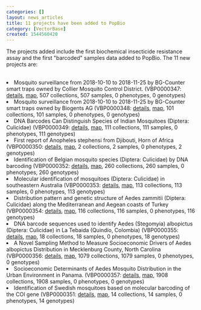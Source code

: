 ```yaml
---
categories: []
layout: news_articles
title: 11 projects have been added to PopBio
category: [VectorBase]
created: 1544560420
---
```

The projects added include the first biochemical insecticide resistance assay and the first "barcoded" samples data added to PopBio. The 11 new projects are:

</p>
</br>

<li>Mosquito surveillance from 2018-10-10 to 2018-11-25 by BG-Counter smart traps owned by Collier Mosquito Control District. (VBP0000347: <a href="/popbio/project?id=VBP0000347">details</a>, <a href="/popbio/map/?projectID=VBP0000347">map</a>, 507 collections, 507 samples, 0 phenotypes, 0 genotypes)</li>
<li>Mosquito surveillance from 2018-10-10 to 2018-11-25 by BG-Counter smart traps owned by Biogents AG (VBP0000348: <a href="/popbio/project?id=VBP0000348">details</a>, <a href="/popbio/map/?projectID=VBP0000348">map</a>, 101 collections, 101 samples, 0 phenotypes, 0 genotypes)</li>
<li>DNA Barcodes Can Distinguish Species of Indian Mosquitoes (Diptera: Culicidae) (VBP0000349: <a href="/popbio/project?id=VBP0000349">details</a>, <a href="/popbio/map/?projectID=VBP0000349">map</a>, 111 collections, 111 samples, 0 phenotypes, 111 genotypes)</li>
<li>First report of Anopheles stephensi from Djibouti, Horn of Africa  (VBP0000350: <a href="/popbio/project?id=VBP0000350">details</a>, <a href="/popbio/map/?projectID=VBP0000350">map</a>, 2 collections, 2 samples, 0 phenotypes, 2 genotypes)</li>
<li>Identification of Belgian mosquito species (Diptera: Culicidae) by DNA barcoding (VBP0000352: <a href="/popbio/project?id=VBP0000352">details</a>, <a href="/popbio/map/?projectID=VBP0000352">map</a>, 260 collections, 260 samples, 0 phenotypes, 260 genotypes)</li>
<li>Molecular identification of mosquitoes (Diptera: Culicidae) in southeastern Australia (VBP0000353: <a href="/popbio/project?id=VBP0000353">details</a>, <a href="/popbio/map/?projectID=VBP0000353">map</a>, 113 collections, 113 samples, 0 phenotypes, 113 genotypes)</li>
<li>Distribution pattern and genetic structure of Aedes zammitii (Diptera: Culicidae) along the Mediterranean and Aegean coasts of Turkey (VBP0000354: <a href="/popbio/project?id=VBP0000354">details</a>, <a href="/popbio/map/?projectID=VBP0000354">map</a>, 116 collections, 116 samples, 0 phenotypes, 116 genotypes)</li>
<li>DNA barcode sequences used to identify Aedes (Stegomyia) albopictus (Diptera: Culicidae) in La Tebaida (Quindío, Colombia) (VBP0000355: <a href="/popbio/project?id=VBP0000355">details</a>, <a href="/popbio/map/?projectID=VBP0000355">map</a>, 18 collections, 18 samples, 0 phenotypes, 18 genotypes)</li>
<li>A Novel Sampling Method to Measure Socioeconomic Drivers of Aedes albopictus Distribution in Mecklenburg County, North Carolina (VBP0000356: <a href="/popbio/project?id=VBP0000356">details</a>, <a href="/popbio/map/?projectID=VBP0000356">map</a>, 1079 collections, 1079 samples, 0 phenotypes, 0 genotypes)</li>
<li>Socioeconomic Determinants of Aedes Mosquito Distribution in the Urban Environment in Panama. (VBP0000357: <a href="/popbio/project?id=VBP0000357">details</a>, <a href="/popbio/map/?projectID=VBP0000357">map</a>, 1908 collections, 1908 samples, 0 phenotypes, 0 genotypes)</li>
<li>Identification of Swedish mosquitoes based on molecular barcoding of the COI gene (VBP0000351: <a href="/popbio/project?id=VBP0000351">details</a>, <a href="/popbio/map/?projectID=VBP0000351">map</a>, 14 collections, 14 samples, 0 phenotypes, 14 genotypes)</li>
</ul>
